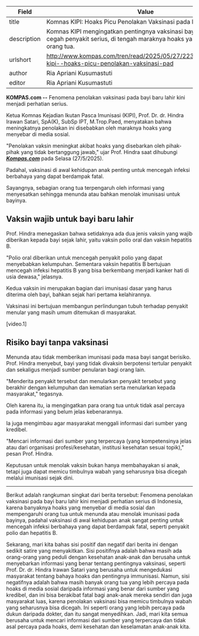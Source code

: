 | Field       | Value                                                       |
|-------------|-------------------------------------------------------------|
| title       | Komnas KIPI: Hoaks Picu Penolakan Vaksinasi pada Bayi Baru Lahir |
| description | Komnas KIPI mengingatkan pentingnya vaksinasi bayi baru lahir untuk cegah penyakit serius, di tengah maraknya hoaks yang menyesatkan orang tua. |
| urlshort    | http://www.kompas.com/tren/read/2025/05/27/223000765/komnas-kipi--hoaks-picu-penolakan-vaksinasi-pad |
| author      | Ria Apriani Kusumastuti |
| editor      | Ria Apriani Kusumastuti |

**KOMPAS.com --** Fenomena penolakan vaksinasi pada bayi baru lahir kini menjadi perhatian serius.

Ketua Komnas Kejadian Ikutan Pasca Imunisasi (KIPI), Prof. Dr. dr. Hindra Irawan Satari, SpA(K), SubSp IPT, M.Trop.Paed, menyatakan bahwa meningkatnya penolakan ini disebabkan oleh maraknya hoaks yang menyebar di media sosial.

\"Penolakan vaksin meningkat akibat hoaks yang disebarkan oleh pihak-pihak yang tidak bertanggung jawab,\" ujar Prof. Hindra saat dihubungi [***Kompas.com***](https://www.kompas.com/) pada Selasa (27/5/2025).

Padahal, vaksinasi di awal kehidupan anak penting untuk mencegah infeksi berbahaya yang dapat berdampak fatal.

Sayangnya, sebagian orang tua terpengaruh oleh informasi yang menyesatkan sehingga menunda atau bahkan menolak imunisasi untuk bayinya.

## Vaksin wajib untuk bayi baru lahir

Prof. Hindra menegaskan bahwa setidaknya ada dua jenis vaksin yang wajib diberikan kepada bayi sejak lahir, yaitu vaksin polio oral dan vaksin hepatitis B.

\"Polio oral diberikan untuk mencegah penyakit polio yang dapat menyebabkan kelumpuhan. Sementara vaksin hepatitis B bertujuan mencegah infeksi hepatitis B yang bisa berkembang menjadi kanker hati di usia dewasa,\" jelasnya.

Kedua vaksin ini merupakan bagian dari imunisasi dasar yang harus diterima oleh bayi, bahkan sejak hari pertama kelahirannya.

Vaksinasi ini bertujuan membangun perlindungan tubuh terhadap penyakit menular yang masih umum ditemukan di masyarakat.

\[video.1\]

## Risiko bayi tanpa vaksinasi

Menunda atau tidak memberikan imunisasi pada masa bayi sangat berisiko. Prof. Hindra menyebut, bayi yang tidak divaksin berpotensi tertular penyakit dan sekaligus menjadi sumber penularan bagi orang lain.

"Menderita penyakit tersebut dan menularkan penyakit tersebut yang berakhir dengan kelumpuhan dan kematian serta menularkan kepada masyarakat," tegasnya.

Oleh karena itu, ia mengingatkan para orang tua untuk tidak asal percaya pada informasi yang belum jelas kebenarannya.

Ia juga mengimbau agar masyarakat menggali informasi dari sumber yang kredibel.

"Mencari informasi dari sumber yang terpercaya (yang kompetensinya jelas atau dari organisasi profesi/kesehatan, institusi kesehatan sesuai topik)," pesan Prof. Hindra.

Keputusan untuk menolak vaksin bukan hanya membahayakan si anak, tetapi juga dapat memicu timbulnya wabah yang seharusnya bisa dicegah melalui imunisasi sejak dini.

---
Berikut adalah rangkuman singkat dari berita tersebut: Fenomena penolakan vaksinasi pada bayi baru lahir kini menjadi perhatian serius di Indonesia, karena banyaknya hoaks yang menyebar di media sosial dan mempengaruhi orang tua untuk menunda atau menolak imunisasi pada bayinya, padahal vaksinasi di awal kehidupan anak sangat penting untuk mencegah infeksi berbahaya yang dapat berdampak fatal, seperti penyakit polio dan hepatitis B.

Sekarang, mari kita bahas sisi positif dan negatif dari berita ini dengan sedikit satire yang menyakitkan. Sisi positifnya adalah bahwa masih ada orang-orang yang peduli dengan kesehatan anak-anak dan berusaha untuk menyebarkan informasi yang benar tentang pentingnya vaksinasi, seperti Prof. Dr. dr. Hindra Irawan Satari yang berusaha untuk mengedukasi masyarakat tentang bahaya hoaks dan pentingnya immunisasi. Namun, sisi negatifnya adalah bahwa masih banyak orang tua yang lebih percaya pada hoaks di media sosial daripada informasi yang benar dari sumber yang kredibel, dan ini bisa berakibat fatal bagi anak-anak mereka sendiri dan juga masyarakat luas, karena penolakan vaksinasi bisa memicu timbulnya wabah yang seharusnya bisa dicegah. Ini seperti orang yang lebih percaya pada dukun daripada dokter, dan itu sangat menyedihkan. Jadi, mari kita semua berusaha untuk mencari informasi dari sumber yang terpercaya dan tidak asal percaya pada hoaks, demi kesehatan dan keselamatan anak-anak kita.

